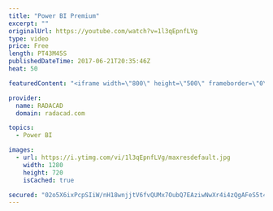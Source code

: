 ```yaml
---
title: "Power BI Premium"
excerpt: ""
originalUrl: https://youtube.com/watch?v=1l3qEpnfLVg
type: video
price: Free
length: PT43M45S
publishedDateTime: 2017-06-21T20:35:46Z
heat: 50

featuredContent: "<iframe width=\"800\" height=\"500\" frameborder=\"0\" src=\"https://www.youtube.com/embed/1l3qEpnfLVg\" allow=\"accelerometer; autoplay; encrypted-media; gyroscope; picture-in-picture\" allowfullscreen></iframe>"

provider:
  name: RADACAD
  domain: radacad.com

topics:
  - Power BI

images:
  - url: https://i.ytimg.com/vi/1l3qEpnfLVg/maxresdefault.jpg
    width: 1280
    height: 720
    isCached: true

secured: "02o5X6ixPcpSIiW/nH18wnjjtV6fvQUMx7OubQ7EAziwNwXr4i4zQgAFeS5t4/85WYN5LeiFavHL55yCBsglCTUGZBJ3ZOWAqvhCHB33Fp2uRamB2SpvSDwdcLG3Y/xTKLZlNCkVxqMX+bco0vXdd//XKbQKJVH+otXff7H+AhGTiB5CaYKvQhk2bRvHWBsGgeSygZ5fr1o1jnkWwBZxAmEABC0HGTZHCMmRQ00RHjX8juhw17Hl4iFgKiLIVG0OGBmE3MkFCzuVqETS3UXeXojZgsWNj5YyNlXsm+bXmLp9BSsvgIBporaOvv00Hg7DfHm2VHk2p4TiFipmI8tREB8QQlk8PQIPn7KGfU01ATJ43+hUsvwpu70VAxbFi3wRD8o7JIjOFa53wLECyKXaihgWMSBmvmeq54rwwkt6cXE=;aJm+YmqB5ZefJVjflVW5Yw=="
---
```


